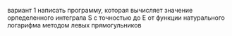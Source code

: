 вариант 1
написать программу, которая вычисляет значение орпеделенного интеграла S с точностью до Е от функции натурального логарифма методом левых прямогульников
